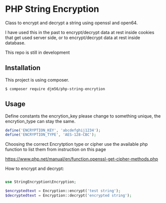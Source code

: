 # PHP String Encryption
Class to encrypt and decrypt a string using openssl and open64.

I have used this in the past to encrypt/decrypt data at rest inside cookies that get used server side, or to  encrypt/decrypt data at rest inside database.

This repo is still in development

## Installation
This project is using composer.
```
$ composer require djm56/php-string-encrytion
```
## Usage
Define constants the encrytion_key please change to something unique, the encrytion_type can stay the same.
```php
define('ENCRYPTION_KEY', 'abcdefghij1234');
define('ENCRYPTION_TYPE', 'AES-128-CBC');
```

Choosing the correct Encrytption type or cipher use the available php function to list them from instruction on this page

https://www.php.net/manual/en/function.openssl-get-cipher-methods.php


How to encrypt and decrypt:
```php

use StringEncryption\Encryption;

$encryptedtext = Encryption::encrypt('test string');
$decryptedtext = Encryption::decrypt('encrypted string');
```